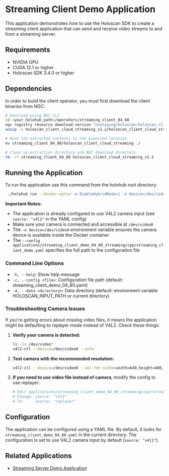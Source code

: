 # Streaming Client Demo Application

This application demonstrates how to use the Holoscan SDK to create a streaming client application that can send and receive video streams to and from a streaming server.

## Requirements

- NVIDIA GPU
- CUDA 12.1 or higher
- Holoscan SDK 3.4.0 or higher

## Dependencies

In order to build the client operator, you must first download the client binaries from NGC:

```bash
# Download using NGC CLI
cd <your_holohub_path>/operators/streaming_client_04_80
ngc registry resource download-version "nvstaging/holoscan/holoscan_client_cloud_streaming:1.2"
unzip -o holoscan_client_cloud_streaming_v1.2/holoscan_client_cloud_streaming.zip

# Move the extracted contents to the expected location
mv streaming_client_04_80/holoscan_client_cloud_streaming ./

# Clean up extraction directory and NGC download directory
rm -rf streaming_client_04_80 holoscan_client_cloud_streaming_v1.2
```

## Running the Application

To run the application use this command from the holohub root directory:

```bash
 ./holohub run --docker-opts='-e EnableHybridMode=1 -e device=/dev/video0' streaming_client_demo_04_80_streaming --language cpp --config streaming_client_demo.yaml
```

**Important Notes:**
- The application is already configured to use V4L2 camera input (see `source: "v4l2"` in the YAML config)
- Make sure your camera is connected and accessible at `/dev/video0`
- The `-e device=/dev/video0` environment variable ensures the camera device is available inside the Docker container
- The `--config applications/streaming_client_demo_04_80_streaming/cpp/streaming_client_demo.yaml` specifies the full path to the configuration file

### Command Line Options

- `-h, --help`: Show help message
- `-c, --config <file>`: Configuration file path (default: streaming_client_demo_04_80.yaml)
- `-d, --data <directory>`: Data directory (default: environment variable HOLOSCAN_INPUT_PATH or current directory)

### Troubleshooting Camera Issues

If you're getting errors about missing video files, it means the application might be defaulting to replayer mode instead of V4L2. Check these things:

1. **Verify your camera is detected:**
   ```bash
   ls -la /dev/video*
   v4l2-ctl --device=/dev/video0 --info
   ```

2. **Test camera with the recommended resolution:**
   ```bash
   v4l2-ctl --device=/dev/video0 --set-fmt-video=width=640,height=480,pixelformat=YUYV --stream-mmap --stream-count=10
   ```

3. **If you need to use video file instead of camera**, modify the config to use replayer:
   ```bash
   # Edit applications/streaming_client_demo_04_80_streaming/cpp/streaming_client_demo.yaml
   # Change: source: "v4l2"
   # To:     source: "replayer"
   ```

## Configuration

The application can be configured using a YAML file. By default, it looks for `streaming_client_demo_04_80.yaml` in the current directory. The configuration is set to use V4L2 camera input by default (`source: "v4l2"`).

## Related Applications

- [Streaming Server Demo Application](../streaming_server_demo_04_80_tensor_streaming/README.md) 